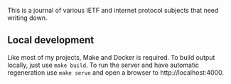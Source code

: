 This is a journal of various IETF and internet protocol subjects that need
writing down.

## Local development
Like most of my projects, Make and Docker is required. To build output locally,
just use `make build`. To run the server and have automatic regeneration use
`make serve` and open a browser to http://localhost:4000.
